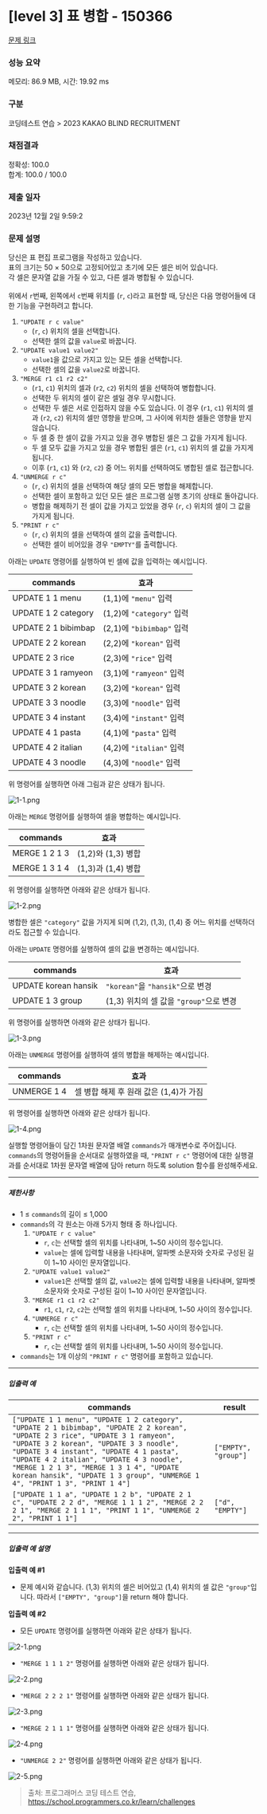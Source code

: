 # [level 3] 표 병합 - 150366 

[문제 링크](https://school.programmers.co.kr/learn/courses/30/lessons/150366) 

### 성능 요약

메모리: 86.9 MB, 시간: 19.92 ms

### 구분

코딩테스트 연습 > 2023 KAKAO BLIND RECRUITMENT

### 채점결과

정확성: 100.0<br/>합계: 100.0 / 100.0

### 제출 일자

2023년 12월 2일 9:59:2

### 문제 설명

<p>당신은 표 편집 프로그램을 작성하고 있습니다. <br>
표의 크기는 50 × 50으로 고정되어있고 초기에 모든 셀은 비어 있습니다. <br>
각 셀은 문자열 값을 가질 수 있고, 다른 셀과 병합될 수 있습니다.<br><br>
위에서 <code>r</code>번째, 왼쪽에서 <code>c</code>번째 위치를 (<code>r</code>, <code>c</code>)라고 표현할 때, 당신은 다음 명령어들에 대한 기능을 구현하려고 합니다.  </p>

<ol>
<li> <code>"UPDATE r c value"</code>

<ul>
<li>(<code>r</code>, <code>c</code>) 위치의 셀을 선택합니다.</li>
<li>선택한 셀의 값을 <code>value</code>로 바꿉니다.</li>
</ul></li>
<li> <code>"UPDATE value1 value2"</code>

<ul>
<li><code>value1</code>을 값으로 가지고 있는 모든 셀을 선택합니다.</li>
<li>선택한 셀의 값을 <code>value2</code>로 바꿉니다.</li>
</ul></li>
<li> <code>"MERGE r1 c1 r2 c2"</code><br>

<ul>
<li>(<code>r1</code>, <code>c1</code>) 위치의 셀과 (<code>r2</code>, <code>c2</code>) 위치의 셀을 선택하여 병합합니다.</li>
<li>선택한 두 위치의 셀이 같은 셀일 경우 무시합니다.</li>
<li>선택한 두 셀은 서로 인접하지 않을 수도 있습니다. 이 경우 (<code>r1</code>, <code>c1</code>) 위치의 셀과 (<code>r2</code>, <code>c2</code>) 위치의 셀만 영향을 받으며, 그 사이에 위치한 셀들은 영향을 받지 않습니다.</li>
<li>두 셀 중 한 셀이 값을 가지고 있을 경우 병합된 셀은 그 값을 가지게 됩니다.</li>
<li>두 셀 모두 값을 가지고 있을 경우 병합된 셀은 (<code>r1</code>, <code>c1</code>) 위치의 셀 값을 가지게 됩니다.</li>
<li>이후 (<code>r1</code>, <code>c1</code>) 와 (<code>r2</code>, <code>c2</code>) 중 어느 위치를 선택하여도 병합된 셀로 접근합니다.</li>
</ul></li>
<li> <code>"UNMERGE r c"</code>

<ul>
<li>(<code>r</code>, <code>c</code>) 위치의 셀을 선택하여 해당 셀의 모든 병합을 해제합니다.</li>
<li>선택한 셀이 포함하고 있던 모든 셀은 프로그램 실행 초기의 상태로 돌아갑니다.</li>
<li>병합을 해제하기 전 셀이 값을 가지고 있었을 경우 (<code>r</code>, <code>c</code>) 위치의 셀이 그 값을 가지게 됩니다.</li>
</ul></li>
<li> <code>"PRINT r c"</code>

<ul>
<li>(<code>r</code>, <code>c</code>) 위치의 셀을 선택하여 셀의 값을 출력합니다.</li>
<li>선택한 셀이 비어있을 경우 <code>"EMPTY"</code>를 출력합니다.</li>
</ul></li>
</ol>

<p>아래는 <code>UPDATE</code> 명령어를 실행하여 빈 셀에 값을 입력하는 예시입니다. </p>
<table class="table">
        <thead><tr>
<th>commands</th>
<th>효과</th>
</tr>
</thead>
        <tbody><tr>
<td>UPDATE 1 1 menu</td>
<td>(1,1)에 <code>"menu"</code> 입력</td>
</tr>
<tr>
<td>UPDATE 1 2 category</td>
<td>(1,2)에 <code>"category"</code> 입력</td>
</tr>
<tr>
<td>UPDATE 2 1 bibimbap</td>
<td>(2,1)에 <code>"bibimbap"</code> 입력</td>
</tr>
<tr>
<td>UPDATE 2 2 korean</td>
<td>(2,2)에 <code>"korean"</code> 입력</td>
</tr>
<tr>
<td>UPDATE 2 3 rice</td>
<td>(2,3)에 <code>"rice"</code> 입력</td>
</tr>
<tr>
<td>UPDATE 3 1 ramyeon</td>
<td>(3,1)에 <code>"ramyeon"</code> 입력</td>
</tr>
<tr>
<td>UPDATE 3 2 korean</td>
<td>(3,2)에 <code>"korean"</code> 입력</td>
</tr>
<tr>
<td>UPDATE 3 3 noodle</td>
<td>(3,3)에 <code>"noodle"</code> 입력</td>
</tr>
<tr>
<td>UPDATE 3 4 instant</td>
<td>(3,4)에 <code>"instant"</code> 입력</td>
</tr>
<tr>
<td>UPDATE 4 1 pasta</td>
<td>(4,1)에 <code>"pasta"</code> 입력</td>
</tr>
<tr>
<td>UPDATE 4 2 italian</td>
<td>(4,2)에 <code>"italian"</code> 입력</td>
</tr>
<tr>
<td>UPDATE 4 3 noodle</td>
<td>(4,3)에 <code>"noodle"</code> 입력</td>
</tr>
</tbody>
      </table>
<p>위 명령어를 실행하면 아래 그림과 같은 상태가 됩니다.</p>

<p><img src="https://grepp-programmers.s3.ap-northeast-2.amazonaws.com/files/production/d05f1a33-d67a-401a-a8f2-cc73e80a7f26/1-1.png" title="" alt="1-1.png"></p>

<p>아래는 <code>MERGE</code> 명령어를 실행하여 셀을 병합하는 예시입니다. </p>
<table class="table">
        <thead><tr>
<th>commands</th>
<th>효과</th>
</tr>
</thead>
        <tbody><tr>
<td>MERGE 1 2 1 3</td>
<td>(1,2)와 (1,3) 병합</td>
</tr>
<tr>
<td>MERGE 1 3 1 4</td>
<td>(1,3)과 (1,4) 병합</td>
</tr>
</tbody>
      </table>
<p>위 명령어를 실행하면 아래와 같은 상태가 됩니다.</p>

<p><img src="https://grepp-programmers.s3.ap-northeast-2.amazonaws.com/files/production/4a7cab89-0512-40b2-bf95-9bcfeff99830/1-2.png" title="" alt="1-2.png"></p>

<p>병합한 셀은 <code>"category"</code> 값을 가지게 되며 (1,2), (1,3), (1,4) 중 어느 위치를 선택하더라도 접근할 수 있습니다.  </p>

<p>아래는 <code>UPDATE</code> 명령어를 실행하여 셀의 값을 변경하는 예시입니다. </p>
<table class="table">
        <thead><tr>
<th>commands</th>
<th>효과</th>
</tr>
</thead>
        <tbody><tr>
<td>UPDATE korean hansik</td>
<td><code>"korean"</code>을 <code>"hansik"</code>으로 변경</td>
</tr>
<tr>
<td>UPDATE 1 3 group</td>
<td>(1,3) 위치의 셀 값을 <code>"group"</code>으로 변경</td>
</tr>
</tbody>
      </table>
<p>위 명령어를 실행하면 아래와 같은 상태가 됩니다.</p>

<p><img src="https://grepp-programmers.s3.ap-northeast-2.amazonaws.com/files/production/211b0331-1768-41a3-87d6-6d56356c5b7e/1-3.png" title="" alt="1-3.png"></p>

<p>아래는 <code>UNMERGE</code> 명령어를 실행하여 셀의 병합을 해제하는 예시입니다.</p>
<table class="table">
        <thead><tr>
<th>commands</th>
<th>효과</th>
</tr>
</thead>
        <tbody><tr>
<td>UNMERGE 1 4</td>
<td>셀 병합 해제 후 원래 값은 (1,4)가 가짐</td>
</tr>
</tbody>
      </table>
<p>위 명령어를 실행하면 아래와 같은 상태가 됩니다.</p>

<p><img src="https://grepp-programmers.s3.ap-northeast-2.amazonaws.com/files/production/2e9b0ad6-0c8c-45f6-8a8a-8a8a3d5625c3/1-4.png" title="" alt="1-4.png"></p>

<p>실행할 명령어들이 담긴 1차원 문자열 배열 <code>commands</code>가 매개변수로 주어집니다. <code>commands</code>의 명령어들을 순서대로 실행하였을 때, <code>"PRINT r c"</code> 명령어에 대한 실행결과를 순서대로 1차원 문자열 배열에 담아 return 하도록 solution 함수를 완성해주세요.</p>

<hr>

<h5>제한사항</h5>

<ul>
<li>1 ≤ <code>commands</code>의 길이 ≤ 1,000</li>
<li><code>commands</code>의 각 원소는 아래 5가지 형태 중 하나입니다.

<ol>
<li><code>"UPDATE r c value"</code>

<ul>
<li><code>r</code>, <code>c</code>는 선택할 셀의 위치를 나타내며, 1~50 사이의 정수입니다.</li>
<li><code>value</code>는 셀에 입력할 내용을 나타내며, 알파벳 소문자와 숫자로 구성된 길이 1~10 사이인 문자열입니다.</li>
</ul></li>
<li><code>"UPDATE value1 value2"</code>

<ul>
<li><code>value1</code>은 선택할 셀의 값, <code>value2</code>는 셀에 입력할 내용을 나타내며, 알파벳 소문자와 숫자로 구성된 길이 1~10 사이인 문자열입니다.</li>
</ul></li>
<li><code>"MERGE r1 c1 r2 c2"</code><br>

<ul>
<li><code>r1</code>, <code>c1</code>, <code>r2</code>, <code>c2</code>는 선택할 셀의 위치를 나타내며, 1~50 사이의 정수입니다.</li>
</ul></li>
<li><code>"UNMERGE r c"</code>

<ul>
<li><code>r</code>, <code>c</code>는 선택할 셀의 위치를 나타내며, 1~50 사이의 정수입니다.</li>
</ul></li>
<li><code>"PRINT r c"</code><br>

<ul>
<li><code>r</code>, <code>c</code>는 선택할 셀의 위치를 나타내며, 1~50 사이의 정수입니다.</li>
</ul></li>
</ol></li>
<li><code>commands</code>는 1개 이상의 <code>"PRINT r c"</code> 명령어를 포함하고 있습니다.</li>
</ul>

<hr>

<h5>입출력 예</h5>
<table class="table">
        <thead><tr>
<th>commands</th>
<th>result</th>
</tr>
</thead>
        <tbody><tr>
<td><code>["UPDATE 1 1 menu", "UPDATE 1 2 category", "UPDATE 2 1 bibimbap", "UPDATE 2 2 korean", "UPDATE 2 3 rice", "UPDATE 3 1 ramyeon", "UPDATE 3 2 korean", "UPDATE 3 3 noodle", "UPDATE 3 4 instant", "UPDATE 4 1 pasta", "UPDATE 4 2 italian", "UPDATE 4 3 noodle", "MERGE 1 2 1 3", "MERGE 1 3 1 4", "UPDATE korean hansik", "UPDATE 1 3 group", "UNMERGE 1 4", "PRINT 1 3", "PRINT 1 4"]</code></td>
<td><code>["EMPTY", "group"]</code></td>
</tr>
<tr>
<td><code>["UPDATE 1 1 a", "UPDATE 1 2 b", "UPDATE 2 1 c", "UPDATE 2 2 d", "MERGE 1 1 1 2", "MERGE 2 2 2 1", "MERGE 2 1 1 1", "PRINT 1 1", "UNMERGE 2 2", "PRINT 1 1"]</code></td>
<td><code>["d", "EMPTY"]</code></td>
</tr>
</tbody>
      </table>
<hr>

<h5>입출력 예 설명</h5>

<p><strong>입출력 예 #1</strong></p>

<ul>
<li>문제 예시와 같습니다. (1,3) 위치의 셀은 비어있고 (1,4) 위치의 셀 값은 <code>"group"</code>입니다. 따라서 <code>["EMPTY", "group"]</code>을 return 해야 합니다.</li>
</ul>

<p><strong>입출력 예 #2</strong></p>

<ul>
<li>모든 <code>UPDATE</code> 명령어를 실행하면 아래와 같은 상태가 됩니다.</li>
</ul>

<p><img src="https://grepp-programmers.s3.ap-northeast-2.amazonaws.com/files/production/8225f0c5-3d16-4b18-9b7e-412069c95c87/2-1.png" title="" alt="2-1.png"></p>

<ul>
<li><code>"MERGE 1 1 1 2"</code> 명령어를 실행하면 아래와 같은 상태가 됩니다.</li>
</ul>

<p><img src="https://grepp-programmers.s3.ap-northeast-2.amazonaws.com/files/production/553d60bd-2f3d-4c51-8da6-d97534275ed8/2-2.png" title="" alt="2-2.png"></p>

<ul>
<li><code>"MERGE 2 2 2 1"</code> 명령어를 실행하면 아래와 같은 상태가 됩니다.</li>
</ul>

<p><img src="https://grepp-programmers.s3.ap-northeast-2.amazonaws.com/files/production/b52ef688-b183-4e3f-9024-62fc3c1ee6fd/2-3.png" title="" alt="2-3.png"></p>

<ul>
<li><code>"MERGE 2 1 1 1"</code> 명령어를 실행하면 아래와 같은 상태가 됩니다.</li>
</ul>

<p><img src="https://grepp-programmers.s3.ap-northeast-2.amazonaws.com/files/production/2ae0c82d-d090-4183-a8dc-8357fe520bf7/2-4.png" title="" alt="2-4.png"></p>

<ul>
<li><code>"UNMERGE 2 2"</code> 명령어를 실행하면 아래와 같은 상태가 됩니다.</li>
</ul>

<p><img src="https://grepp-programmers.s3.ap-northeast-2.amazonaws.com/files/production/bb1128a2-38fd-4e27-b675-27838d0186da/2-5.png" title="" alt="2-5.png"></p>


> 출처: 프로그래머스 코딩 테스트 연습, https://school.programmers.co.kr/learn/challenges